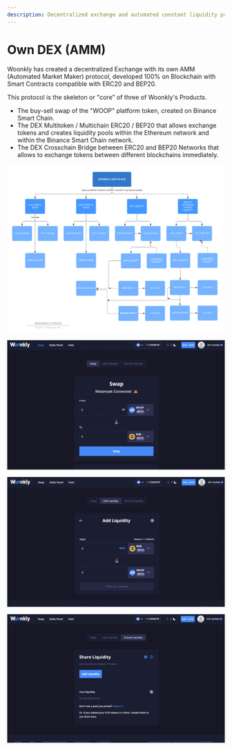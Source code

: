 ```yaml
---
description: Decentralized exchange and automated constant liquidity protocol
---
```


# Own DEX \(AMM\)

Woonkly has created a decentralized Exchange with its own AMM \(Automated Market Maker\) protocol, developed 100% on Blockchain with Smart Contracts compatible with ERC20 and BEP20.  
  
This protocol is the skeleton or "core" of three of Woonkly's Products.

* The buy-sell swap of the "WOOP" platform token, created on Binance Smart Chain.
* The DEX Multitoken / Multichain ERC20 / BEP20 that allows exchange tokens and creates liquidity pools within the Ethereum network and within the Binance Smart Chain network.
* The DEX Crosschain Bridge between ERC20 and BEP20 Networks that allows to exchange tokens between different blockchains immediately.

![DEX Swap and Automated Market Maker by Woonkly](../.gitbook/assets/image%20%2865%29.png)

![Vision of Woonkly&apos;s Inner DEX \(AMM\)](../.gitbook/assets/image%20%2837%29.png)

![Vision of liquidity providers to the Woonkly Decentralized Pool](../.gitbook/assets/image%20%2812%29.png)

![Woonkly Shared Liquidity Pool Vision](../.gitbook/assets/image%20%2849%29.png)


